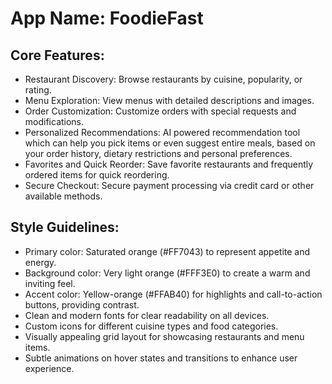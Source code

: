 # **App Name**: FoodieFast

## Core Features:

- Restaurant Discovery: Browse restaurants by cuisine, popularity, or rating.
- Menu Exploration: View menus with detailed descriptions and images.
- Order Customization: Customize orders with special requests and modifications.
- Personalized Recommendations: AI powered recommendation tool which can help you pick items or even suggest entire meals, based on your order history, dietary restrictions and personal preferences.
- Favorites and Quick Reorder: Save favorite restaurants and frequently ordered items for quick reordering.
- Secure Checkout: Secure payment processing via credit card or other available methods.

## Style Guidelines:

- Primary color: Saturated orange (#FF7043) to represent appetite and energy.
- Background color: Very light orange (#FFF3E0) to create a warm and inviting feel.
- Accent color: Yellow-orange (#FFAB40) for highlights and call-to-action buttons, providing contrast.
- Clean and modern fonts for clear readability on all devices.
- Custom icons for different cuisine types and food categories.
- Visually appealing grid layout for showcasing restaurants and menu items.
- Subtle animations on hover states and transitions to enhance user experience.